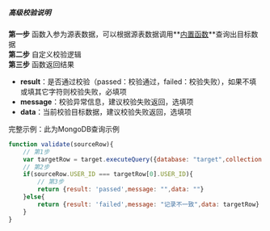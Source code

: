 ##### 高级校验说明
**第一步** 函数入参为源表数据，可以根据源表数据调用**[内置函数](https://docs.tapdata.net/data-replication/script/javascript#shu-ju-crud-cao-zuo)**查询出目标数据<br>
**第二步** 自定义校验逻辑<br>
**第三步** 函数返回结果<br>

- **result**：是否通过校验（passed：校验通过，failed：校验失败），如果不填或填其它字符则校验失败，必填项<br>
- **message**：校验异常信息，建议校验失败返回，选填项<br>
- **data**：当前校验目标数据，建议校验失败返回，选填项<br>


完整示例：此为MongoDB查询示例
```javascript
function validate(sourceRow){
	// 第1步
    var targetRow = target.executeQuery({database: "target",collection: "USER",filter: {USER_ID: sourceRow.USER_ID}});
	// 第2步
    if(sourceRow.USER_ID === targetRow[0].USER_ID){
		// 第3步
        return {result: 'passed',message: "",data: ""}
    }else{
		return {result: 'failed',message: "记录不一致",data: targetRow}
	}
}
```

